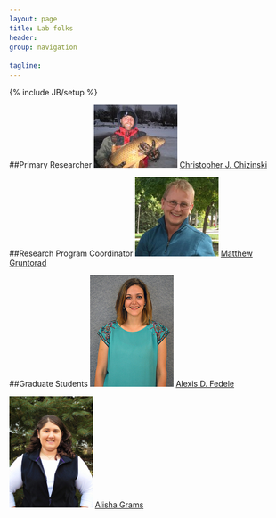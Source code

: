 ```yaml
---
layout: page
title: Lab folks
header: 
group: navigation

tagline: 
---
```

{% include JB/setup %}

##Primary Researcher
![alt text](/figs/chiz1.jpg "Chris Chizinski")     [Christopher J. Chizinski](/chrischizinski.html) 

##Research Program Coordinator
![alt text](/figs/gruntorad1.jpg "Matt Gruntorad")     [Matthew Gruntorad](/mgruntorad.html)

##Graduate Students
![alt text](/figs/fedele1.jpg "Alexis Fedele")     [Alexis D. Fedele](/alexisfedele.html)

![alt text](/figs/grams1.jpg "Alisha Grams")     [Alisha Grams](/alishagrams.html)

